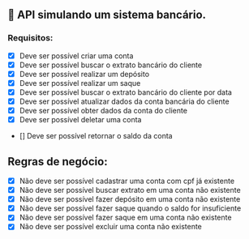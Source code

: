 ## 🏦 API simulando um sistema bancário.

### Requisitos:

-   [x] Deve ser possível criar uma conta
-   [x] Deve ser possível buscar o extrato bancário do cliente
-   [x] Deve ser possível realizar um depósito
-   [x] Deve ser possível realizar um saque
-   [x] Deve ser possível buscar o extrato bancário do cliente por data
-   [x] Deve ser possível atualizar dados da conta bancária do cliente
-   [x] Deve ser possível obter dados da conta do cliente
-   [x] Deve ser possível deletar uma conta
-   [] Deve ser possível retornar o saldo da conta

## Regras de negócio:

-   [x] Não deve ser possível cadastrar uma conta com cpf já existente
-   [x] Não deve ser possível buscar extrato em uma conta não existente
-   [x] Não deve ser possível fazer depósito em uma conta não existente
-   [x] Não deve ser possível fazer saque quando o saldo for insuficiente
-   [x] Não deve ser possível fazer saque em uma conta não existente
-   [x] Não deve ser possível excluir uma conta não existente
